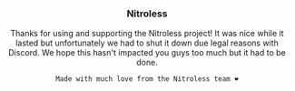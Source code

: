 <div align="center">
  <h3 align="center">Nitroless</h3>

  <p align="center">
    Thanks for using and supporting the Nitroless project! It was nice while it lasted
    but unfortunately we had to shut it down due legal reasons with Discord.
    We hope this hasn't impacted you guys too much but it had to be done.
    
    Made with much love from the Nitroless team ❤️
  </p>
</div>
